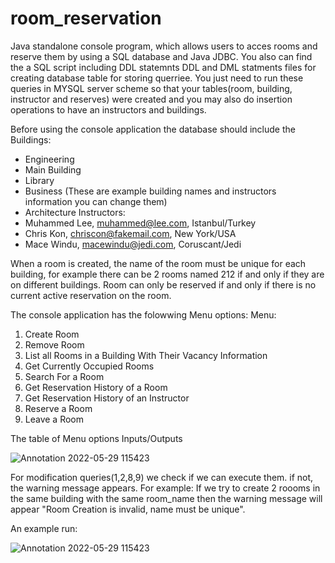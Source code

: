 # room_reservation
Java standalone console program, which allows users to acces rooms and reserve them by using a SQL database and Java JDBC. 
You also can find the a SQL script including DDL statemnts DDL and DML statments files for creating database table for storing querriee. You just need to run these queries in MYSQL server scheme so that your tables(room, building, instructor and reserves) were created and you may also do insertion operations to have an instructors and buildings. 


Before using the console application the database should include the 
Buildings:
- Engineering
- Main Building
- Library
- Business                                                        (These are example building names and instructors information you can change them) 
- Architecture
Instructors:
- Muhammed Lee, muhammed@lee.com, Istanbul/Turkey
- Chris Kon, chriscon@fakemail.com, New York/USA
- Mace Windu, macewindu@jedi.com, Coruscant/Jedi


When a room is created, the name of the room must be
unique for each building, for example there can be 2 rooms named 212 if and
only if they are on different buildings. 
Room can only be reserved if and only if there is no current active reservation
on the room.


The console application has the folowwing Menu options: 
Menu:
1. Create Room
2. Remove Room
3. List all Rooms in a Building With Their Vacancy Information
4. Get Currently Occupied Rooms
5. Search For a Room
6. Get Reservation History of a Room
7. Get Reservation History of an Instructor
8. Reserve a Room
9. Leave a Room

The table of Menu options Inputs/Outputs

![Annotation 2022-05-29 115423](https://user-images.githubusercontent.com/98253476/170860173-9ac7018b-7c83-4bdf-a748-5e679edebdf5.jpg)


For modification queries(1,2,8,9) we check if we can execute them. if not, the warning message appears. For example:
If we try to create 2 roooms in the same building with the same room_name then the warning message will appear "Room Creation
is invalid, name must be unique". 

An example run:

![Annotation 2022-05-29 115423](https://user-images.githubusercontent.com/98253476/170860353-e54b81e5-da4e-42a8-ba9e-2389ff60ba52.jpg)


